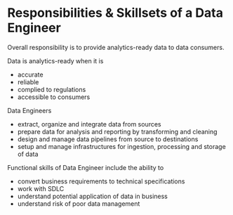 # Responsibilities & Skillsets of a Data Engineer

Overall responsibility is to provide analytics-ready data to data consumers.

Data is analytics-ready when it is
  * accurate
  * reliable
  * complied to regulations
  * accessible to consumers

Data Engineers
  * extract, organize and integrate data from sources
  * prepare data for analysis and reporting by transforming and cleaning
  * design and manage data pipelines from source to destinations
  * setup and manage infrastructures for ingestion, processing and storage of
    data

Functional skills of Data Engineer include the ability to
  * convert business requirements to technical specifications
  * work with SDLC
  * understand potential application of data in business
  * understand risk of poor data management

